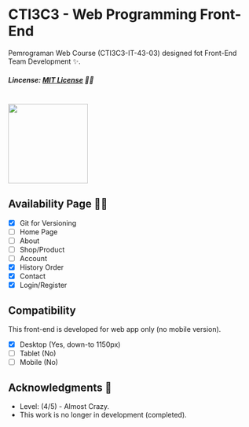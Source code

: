 # CTI3C3 - Web Programming Front-End
Pemrograman Web Course (CTI3C3-IT-43-03) designed fot Front-End Team Development ✨.
##### Lincense: [MIT License](https://github.com/bydzen/cti3c3_front-end/blob/main/LICENSE) 🧑‍⚖️
<br>

<div style="display: flex;">
  <img width="162px" src="https://telkomuniversity.ac.id/wp-content/uploads/2019/03/Logo-Telkom-University-png-3430x1174.png">
</div>

## Availability Page 🧑‍💻
- [X] Git for Versioning
- [ ] Home Page
- [ ] About
- [ ] Shop/Product
- [ ] Account
- [X] History Order
- [X] Contact
- [X] Login/Register

## Compatibility
This front-end is developed for web app only (no mobile version).
- [X] Desktop (Yes, down-to 1150px)
- [ ] Tablet (No)
- [ ] Mobile (No)

## Acknowledgments 📝
* Level: (4/5) - Almost Crazy.
* This work is no longer in development (completed).
